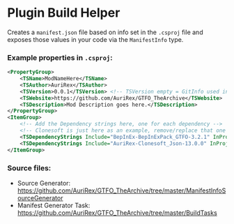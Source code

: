 # Plugin Build Helper

Creates a `manifest.json` file based on info set in the `.csproj` file and exposes those values in your code via the `ManifestInfo` type.

### Example properties in `.csproj`:
```xml
<PropertyGroup>
    <TSName>ModNameHere</TSName>
    <TSAuthor>AuriRex</TSAuthor>
    <TSVersion>0.0.1</TSVersion> <!-- TSVersion empty = GitInfo used instead (if available; check nuget) -->
    <TSWebsite>https://github.com/AuriRex/GTFO_TheArchive</TSWebsite>
    <TSDescription>Mod Description goes here.</TSDescription>
</PropertyGroup>
<ItemGroup>
    <!-- Add the Dependency strings here, one for each dependency -->
    <!-- Clonesoft is just here as an example, remove/replace that one if you don't need it! -->
    <TSDependencyStrings Include="BepInEx-BepInExPack_GTFO-3.2.1" InProject="false" />
    <TSDependencyStrings Include="AuriRex-Clonesoft_Json-13.0.0" InProject="false" />
</ItemGroup>
```

### Source files:

* Source Generator: https://github.com/AuriRex/GTFO_TheArchive/tree/master/ManifestInfoSourceGenerator
* Manifest Generator Task: https://github.com/AuriRex/GTFO_TheArchive/tree/master/BuildTasks